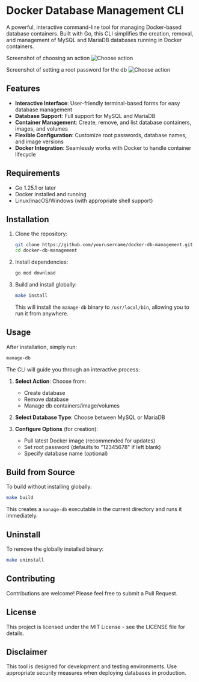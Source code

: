 # Docker Database Management CLI

A powerful, interactive command-line tool for managing Docker-based database containers. Built with Go, this CLI simplifies the creation, removal, and management of MySQL and MariaDB databases running in Docker containers.

Screenshot of choosing an action
![Choose action](https://github.com/AlAdNi0806/docker-db-management/assets/action.png)

Screenshot of setting a root password for the db
![Choose action](https://github.com/AlAdNi0806/docker-db-management/assets/root_password.png)

## Features

- **Interactive Interface**: User-friendly terminal-based forms for easy database management
- **Database Support**: Full support for MySQL and MariaDB
- **Container Management**: Create, remove, and list database containers, images, and volumes
- **Flexible Configuration**: Customize root passwords, database names, and image versions
- **Docker Integration**: Seamlessly works with Docker to handle container lifecycle

## Requirements

- Go 1.25.1 or later
- Docker installed and running
- Linux/macOS/Windows (with appropriate shell support)

## Installation

1. Clone the repository:
   ```bash
   git clone https://github.com/yourusername/docker-db-management.git
   cd docker-db-management
   ```

2. Install dependencies:
   ```bash
   go mod download
   ```

3. Build and install globally:
   ```bash
   make install
   ```

   This will install the `manage-db` binary to `/usr/local/bin`, allowing you to run it from anywhere.

## Usage

After installation, simply run:
```bash
manage-db
```

The CLI will guide you through an interactive process:

1. **Select Action**: Choose from:
   - Create database
   - Remove database
   - Manage db containers/image/volumes

2. **Select Database Type**: Choose between MySQL or MariaDB

3. **Configure Options** (for creation):
   - Pull latest Docker image (recommended for updates)
   - Set root password (defaults to "12345678" if left blank)
   - Specify database name (optional)

## Build from Source

To build without installing globally:
```bash
make build
```

This creates a `manage-db` executable in the current directory and runs it immediately.

## Uninstall

To remove the globally installed binary:
```bash
make uninstall
```

## Contributing

Contributions are welcome! Please feel free to submit a Pull Request.

## License

This project is licensed under the MIT License - see the LICENSE file for details.

## Disclaimer

This tool is designed for development and testing environments. Use appropriate security measures when deploying databases in production.
